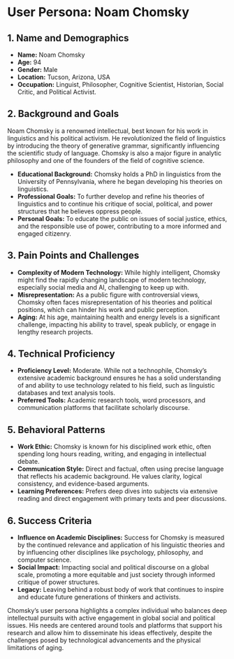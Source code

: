# User Persona: Noam Chomsky

## 1. Name and Demographics
- **Name:** Noam Chomsky
- **Age:** 94
- **Gender:** Male
- **Location:** Tucson, Arizona, USA
- **Occupation:** Linguist, Philosopher, Cognitive Scientist, Historian, Social Critic, and Political Activist.

## 2. Background and Goals
Noam Chomsky is a renowned intellectual, best known for his work in linguistics and his political activism. He revolutionized the field of linguistics by introducing the theory of generative grammar, significantly influencing the scientific study of language. Chomsky is also a major figure in analytic philosophy and one of the founders of the field of cognitive science.

- **Educational Background:** Chomsky holds a PhD in linguistics from the University of Pennsylvania, where he began developing his theories on linguistics.
- **Professional Goals:** To further develop and refine his theories of linguistics and to continue his critique of social, political, and power structures that he believes oppress people.
- **Personal Goals:** To educate the public on issues of social justice, ethics, and the responsible use of power, contributing to a more informed and engaged citizenry.

## 3. Pain Points and Challenges
- **Complexity of Modern Technology:** While highly intelligent, Chomsky might find the rapidly changing landscape of modern technology, especially social media and AI, challenging to keep up with.
- **Misrepresentation:** As a public figure with controversial views, Chomsky often faces misrepresentation of his theories and political positions, which can hinder his work and public perception.
- **Aging:** At his age, maintaining health and energy levels is a significant challenge, impacting his ability to travel, speak publicly, or engage in lengthy research projects.

## 4. Technical Proficiency
- **Proficiency Level:** Moderate. While not a technophile, Chomsky’s extensive academic background ensures he has a solid understanding of and ability to use technology related to his field, such as linguistic databases and text analysis tools.
- **Preferred Tools:** Academic research tools, word processors, and communication platforms that facilitate scholarly discourse.

## 5. Behavioral Patterns
- **Work Ethic:** Chomsky is known for his disciplined work ethic, often spending long hours reading, writing, and engaging in intellectual debate.
- **Communication Style:** Direct and factual, often using precise language that reflects his academic background. He values clarity, logical consistency, and evidence-based arguments.
- **Learning Preferences:** Prefers deep dives into subjects via extensive reading and direct engagement with primary texts and peer discussions.

## 6. Success Criteria
- **Influence on Academic Disciplines:** Success for Chomsky is measured by the continued relevance and application of his linguistic theories and by influencing other disciplines like psychology, philosophy, and computer science.
- **Social Impact:** Impacting social and political discourse on a global scale, promoting a more equitable and just society through informed critique of power structures.
- **Legacy:** Leaving behind a robust body of work that continues to inspire and educate future generations of thinkers and activists.

Chomsky’s user persona highlights a complex individual who balances deep intellectual pursuits with active engagement in global social and political issues. His needs are centered around tools and platforms that support his research and allow him to disseminate his ideas effectively, despite the challenges posed by technological advancements and the physical limitations of aging.